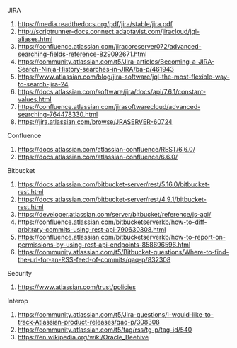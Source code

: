 JIRA
1. https://media.readthedocs.org/pdf/jira/stable/jira.pdf
1. http://scriptrunner-docs.connect.adaptavist.com/jiracloud/jql-aliases.html
1. https://confluence.atlassian.com/jiracoreserver072/advanced-searching-fields-reference-829092671.html
1. https://community.atlassian.com/t5/Jira-articles/Becoming-a-JIRA-Search-Ninja-History-searches-in-JIRA/ba-p/461943
1. https://www.atlassian.com/blog/jira-software/jql-the-most-flexible-way-to-search-jira-24
1. https://docs.atlassian.com/software/jira/docs/api/7.6.1/constant-values.html
1. https://confluence.atlassian.com/jirasoftwarecloud/advanced-searching-764478330.html
1. https://jira.atlassian.com/browse/JRASERVER-60724

Confluence
1. https://docs.atlassian.com/atlassian-confluence/REST/6.6.0/
1. https://docs.atlassian.com/atlassian-confluence/6.6.0/

Bitbucket
1. https://docs.atlassian.com/bitbucket-server/rest/5.16.0/bitbucket-rest.html
1. https://docs.atlassian.com/bitbucket-server/rest/4.9.1/bitbucket-rest.html
1. https://developer.atlassian.com/server/bitbucket/reference/js-api/
1. https://confluence.atlassian.com/bitbucketserverkb/how-to-diff-arbitrary-commits-using-rest-api-790630308.html
1. https://confluence.atlassian.com/bitbucketserverkb/how-to-report-on-permissions-by-using-rest-api-endpoints-858696596.html
1. https://community.atlassian.com/t5/Bitbucket-questions/Where-to-find-the-url-for-an-RSS-feed-of-commits/qaq-p/832308

Security
1. https://www.atlassian.com/trust/policies

Interop
1. https://community.atlassian.com/t5/Jira-questions/I-would-like-to-track-Atlassian-product-releases/qaq-p/308308
1. https://community.atlassian.com/t5/tag/rss/tg-p/tag-id/540
1. https://en.wikipedia.org/wiki/Oracle_Beehive